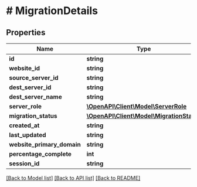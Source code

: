 # # MigrationDetails

## Properties

Name | Type | Description | Notes
------------ | ------------- | ------------- | -------------
**id** | **string** |  |
**website_id** | **string** |  |
**source_server_id** | **string** |  |
**dest_server_id** | **string** |  |
**dest_server_name** | **string** |  |
**server_role** | [**\OpenAPI\Client\Model\ServerRole**](ServerRole.md) |  |
**migration_status** | [**\OpenAPI\Client\Model\MigrationStatus**](MigrationStatus.md) |  |
**created_at** | **string** |  |
**last_updated** | **string** |  |
**website_primary_domain** | **string** |  |
**percentage_complete** | **int** |  |
**session_id** | **string** |  |

[[Back to Model list]](../../README.md#models) [[Back to API list]](../../README.md#endpoints) [[Back to README]](../../README.md)
